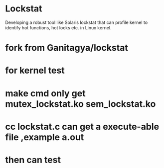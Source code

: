 # Lockstat
Developing a  robust tool like Solaris lockstat that can profile kernel to identify hot functions, hot locks etc. in Linux kernel.
# fork from Ganitagya/lockstat
# for kernel test
# make cmd only get  mutex_lockstat.ko sem_lockstat.ko
# cc lockstat.c can get a execute-able file ,example a.out
# then can test

